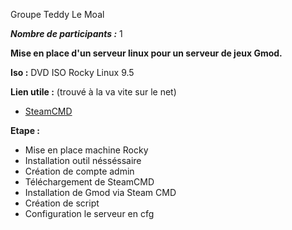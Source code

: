 Groupe Teddy Le Moal

___Nombre de participants :___ 1

__Mise en place d'un serveur linux pour un serveur de jeux Gmod.__

__Iso :__ DVD ISO Rocky Linux 9.5

__Lien utile :__ (trouvé à la va vite sur le net)
- [SteamCMD](https://www.ionos.fr/digitalguide/serveur/know-how/installer-steamcmd/#:~:text=T%C3%A9l%C3%A9chargez%20simplement%20le%20package%20d,d%C3%A9di%C3%A9s%20des%20jeux%20Steam%20populaires.)


__Etape :__
- Mise en place machine Rocky
- Installation outil nésséssaire 
- Création de compte admin
- Téléchargement de SteamCMD
- Installation de Gmod via Steam CMD
- Création de script 
- Configuration le serveur en cfg